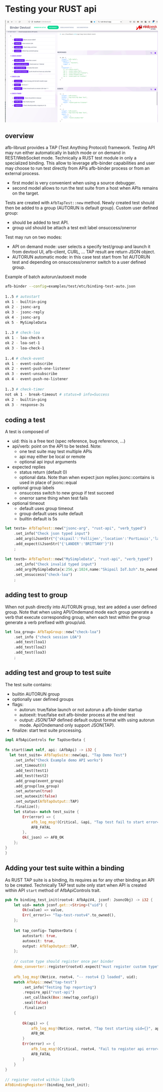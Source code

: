 # Testing your RUST api

![Rust binding architecture](assets/rust-tap-test-ui.png)

## overview

afb-librust provides a TAP (Test Anything Protocol) framework. Testing API may run either automatically in batch mode or on demand in REST/WebSocket mode.
Technically a RUST test module in only a specialized binding. This allow to leverage afb-binder capabilities and user may choose to run test directly from
APIs afb-binder process or from an external process.

 * first model is very convenient when using a source debugger.
 * second model allows to run the test suite from a host when APIs remains on the target.

Tests are created with ```AfbTapTest::new``` method. Newly created test should then be added to a group (AUTORUN is default group). Custom user defined group:

 * should be added to test API.
 * group uid should be attach a test exit label onsuccess/onerror

Test may run on two modes:

  * API on demand mode: user selects a specify test/group and launch it from devtool UI, afb-client, CURL, ... TAP result are return JSON object.
  * AUTORUN automatic mode: in this case test start from 1st AUTORUN test and depending on onsuccess/onerror switch to a user defined group.

Example of batch autorun/autoexit mode
```bash
afb-binder --config=examples/test/etc/binding-test-auto.json

1..5 # autostart
ok 1 - builtin-ping
ok 2 - jsonc-arg
ok 3 - jsonc-reply
ok 4 - jsonc-arg
ok 5 - MySimpleData

1..3 # check-loa
ok 1 - loa-check-x
ok 2 - loa-set-1
ok 3 - loa-check-1

1..4 # check-event
ok 1 - event-subscribe
ok 2 - event-push-one-listener
ok 3 - event-unsubscribe
ok 4 - event-push-no-listener

1..3 # check-timer
not ok 1 - break-timeout # status=0 info=Success
ok 2 - builtin-ping
ok 3 - response-3s
```

## coding a test

A test is composed of

* uid: this is a free text (spec reference, bug reference, ...)
* api/verb: point on the API to be tested. Note:
    * one test suite may test multiple APIs
    * api may either be local or remote
    * optional api input arguments
* expected replies
    * status return (default 0)
    * optional data. Note than when expect json replies jsonc::contains is used in place of jsonc::equal
* optional group labels
    * onsuccess switch to new group if test succeed
    * onerror same thing when test fails
* optional timeout
    * default uses group timeout
    * group default uses suite default
    * builtin default is 5s

```rust
let testa= AfbTapTest::new("jsonc-arg", "rust-api", "verb_typed")
    .set_info("Check json typed input")
    .add_arg(&JsonStr("{'skipail':'Follijen','location':'PortLouis','lander':'Brittany'}")).expect("valid argument")
    .add_expect(&JsonStr("{'LANDER':'BRITTANY'}"))
    ;

let testb= AfbTapTest::new("MySimpleData", "rust-api", "verb_typed")
    .set_info("Check invalid typed input")
    .add_arg(MySimpleData{x:256,y:1024,name:"Skipail IoT.bzh".to_owned()}).expect("valid SimpleData")
    .set_onsuccess("check-loa")
    ;
```

## adding test to group

When not push directly into AUTORUN group, test are added a user defined group. Note that when using API/Ondemand mode each
group generate a verb that execute corresponding group, when each test within the group generate a verb prefixed with group/uid.

```rust
let loa_group= AfbTapGroup::new("check-loa")
    .set_info ("check session LOA")
    .add_test(loa1)
    .add_test(loa2)
    .add_test(loa3)
    ;
```

## adding test and group to test suite

The test suite contains:
 * builtin AUTORUN group
 * optionally user defined groups
 * flags:
    * autorun: true/false launch or not autorun a afb-binder startup
    * autoexit: true/false exit afb-binder process at the end test
    * output: JSON/TAP defined default output format with using autorun mode. Api/Ondemand only support JSON(TAP).
 * finalize: start test suite processing.

```rust
impl AfbApiControls for TapUserData {

fn start(&mut self, api: &AfbApi) -> i32 {
  let test_suite= AfbTapSuite::new(api, "Tap Demo Test")
    .set_info("Check Example demo API works")
    .set_timeout(0)
    .add_test(test1)
    .add_test(test2)
    .add_group(event_group)
    .add_group(loa_group)
    .set_autorun(true)
    .set_autoexit(false)
    .set_output(AfbTapOutput::TAP)
    .finalize();
    let status= match test_suite {
        Err(error) => {
            afb_log_msg!(Critical, &api, "Tap test fail to start error={}", error);
            AFB_FATAL
        },
        Ok(_json) => AFB_OK
    };
}
}
```

## Adding your test suite within a binding

As RUST TAP suite is a binding, its requires as for any other binding an API to be created. Technically TAP test suite only start when API is created within API ```start``` method of AfbApiControls trait.

```rust
pub fn binding_test_init(rootv4: AfbApiV4, jconf: JsoncObj) -> i32 {
    let uid= match jconf.get::<String>("uid") {
        Ok(value) => value,
        Err(_error)=> "Tap-test-rootv4".to_owned(),
    };

    let tap_config= TapUserData {
        autostart: true,
        autoexit: true,
        output: AfbTapOutput::TAP,
    };

    // custom type should register once per binder
    demo_converter::register(rootv4).expect("must register custom type");

    afb_log_msg!(Notice, rootv4, "-- rootv4 {} loaded", uid);
    match AfbApi::new("tap-test")
        .set_info("Testing Tap reporting")
        .require_api("rust-api")
        .set_callback(Box::new(tap_config))
        .seal(false)
        .finalize()
    {

        Ok(api) => {
            afb_log_msg!(Notice, rootv4, "Tap test starting uid={}", api.get_uid());
            AFB_OK
        }
        Err(error) => {
            afb_log_msg!(Critical, rootv4, "Fail to register api error={}", error);
            AFB_FATAL
        }
    }
}

// register rootv4 within libafb
AfbBindingRegister!(binding_test_init);
```

